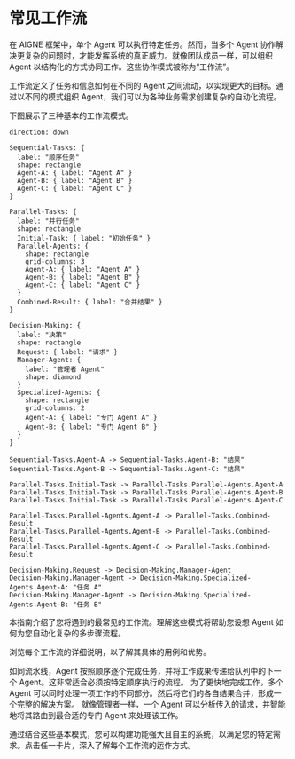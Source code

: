 # 常见工作流

在 AIGNE 框架中，单个 Agent 可以执行特定任务。然而，当多个 Agent 协作解决更复杂的问题时，才能发挥系统的真正威力。就像团队成员一样，可以组织 Agent 以结构化的方式协同工作。这些协作模式被称为“工作流”。

工作流定义了任务和信息如何在不同的 Agent 之间流动，以实现更大的目标。通过以不同的模式组织 Agent，我们可以为各种业务需求创建复杂的自动化流程。

下图展示了三种基本的工作流模式。

```d2
direction: down

Sequential-Tasks: {
  label: "顺序任务"
  shape: rectangle
  Agent-A: { label: "Agent A" }
  Agent-B: { label: "Agent B" }
  Agent-C: { label: "Agent C" }
}

Parallel-Tasks: {
  label: "并行任务"
  shape: rectangle
  Initial-Task: { label: "初始任务" }
  Parallel-Agents: {
    shape: rectangle
    grid-columns: 3
    Agent-A: { label: "Agent A" }
    Agent-B: { label: "Agent B" }
    Agent-C: { label: "Agent C" }
  }
  Combined-Result: { label: "合并结果" }
}

Decision-Making: {
  label: "决策"
  shape: rectangle
  Request: { label: "请求" }
  Manager-Agent: {
    label: "管理者 Agent"
    shape: diamond
  }
  Specialized-Agents: {
    shape: rectangle
    grid-columns: 2
    Agent-A: { label: "专门 Agent A" }
    Agent-B: { label: "专门 Agent B" }
  }
}

Sequential-Tasks.Agent-A -> Sequential-Tasks.Agent-B: "结果"
Sequential-Tasks.Agent-B -> Sequential-Tasks.Agent-C: "结果"

Parallel-Tasks.Initial-Task -> Parallel-Tasks.Parallel-Agents.Agent-A
Parallel-Tasks.Initial-Task -> Parallel-Tasks.Parallel-Agents.Agent-B
Parallel-Tasks.Initial-Task -> Parallel-Tasks.Parallel-Agents.Agent-C

Parallel-Tasks.Parallel-Agents.Agent-A -> Parallel-Tasks.Combined-Result
Parallel-Tasks.Parallel-Agents.Agent-B -> Parallel-Tasks.Combined-Result
Parallel-Tasks.Parallel-Agents.Agent-C -> Parallel-Tasks.Combined-Result

Decision-Making.Request -> Decision-Making.Manager-Agent
Decision-Making.Manager-Agent -> Decision-Making.Specialized-Agents.Agent-A: "任务 A"
Decision-Making.Manager-Agent -> Decision-Making.Specialized-Agents.Agent-B: "任务 B"
```

本指南介绍了您将遇到的最常见的工作流。理解这些模式将帮助您设想 Agent 如何为您自动化复杂的多步骤流程。

浏览每个工作流的详细说明，以了解其具体的用例和优势。

<x-cards data-columns="3">
  <x-card data-title="顺序任务" data-icon="lucide:list-ordered" data-href="/user-guide/common-workflows/sequential-tasks">
    如同流水线，Agent 按照顺序逐个完成任务，并将工作成果传递给队列中的下一个 Agent。这非常适合必须按特定顺序执行的流程。
  </x-card>
  <x-card data-title="并行任务" data-icon="lucide:git-fork" data-href="/user-guide/common-workflows/parallel-tasks">
    为了更快地完成工作，多个 Agent 可以同时处理一项工作的不同部分。然后将它们的各自结果合并，形成一个完整的解决方案。
  </x-card>
  <x-card data-title="决策" data-icon="lucide:git-merge" data-href="/user-guide/common-workflows/decision-making">
    就像管理者一样，一个 Agent 可以分析传入的请求，并智能地将其路由到最合适的专门 Agent 来处理该工作。
  </x-card>
</x-cards>

通过结合这些基本模式，您可以构建功能强大且自主的系统，以满足您的特定需求。点击任一卡片，深入了解每个工作流的运作方式。